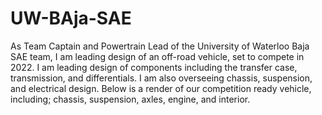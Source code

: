 # UW-BAja-SAE
As Team Captain and Powertrain Lead of the University of Waterloo Baja SAE team, I am leading design of an off-road vehicle, set to compete in 2022. I am leading design of components including the transfer case, transmission, and differentials. I am also overseeing chassis, suspension, and electrical design. Below is a render of our competition ready vehicle, including; chassis, suspension, axles, engine, and interior.
